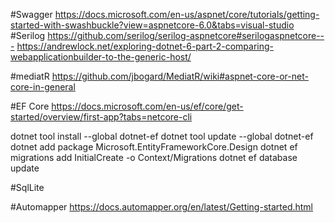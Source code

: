 
#Swagger
https://docs.microsoft.com/en-us/aspnet/core/tutorials/getting-started-with-swashbuckle?view=aspnetcore-6.0&tabs=visual-studio
#Serilog
https://github.com/serilog/serilog-aspnetcore#serilogaspnetcore---
https://andrewlock.net/exploring-dotnet-6-part-2-comparing-webapplicationbuilder-to-the-generic-host/

#mediatR
https://github.com/jbogard/MediatR/wiki#aspnet-core-or-net-core-in-general


#EF Core
https://docs.microsoft.com/en-us/ef/core/get-started/overview/first-app?tabs=netcore-cli

dotnet tool install --global dotnet-ef
dotnet tool update --global dotnet-ef
dotnet add package Microsoft.EntityFrameworkCore.Design
dotnet ef migrations add InitialCreate  -o Context/Migrations
dotnet ef database update

#SqlLite


#Automapper
https://docs.automapper.org/en/latest/Getting-started.html
